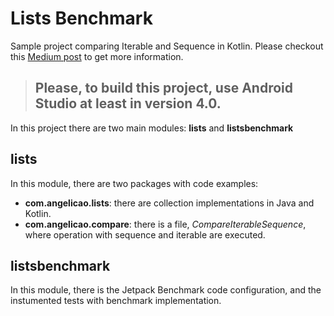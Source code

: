 # Lists Benchmark
Sample project comparing Iterable and Sequence in Kotlin.
Please checkout this [Medium post](https://medium.com/@angelica.liv/sequences-x-iterable-in-kotlin-b5df65cad2d2) to get more information.

> ## Please, to build this project, use Android Studio at least in version **4.0**.

In this project there are two main modules: **lists** and **listsbenchmark**

## lists
In this module, there are two packages with code examples:
- **com.angelicao.lists**: there are collection implementations in Java and Kotlin.
- **com.angelicao.compare**: there is a file, *CompareIterableSequence*, where operation with sequence and iterable are executed.

## listsbenchmark
In this module, there is the Jetpack Benchmark code configuration, and the instumented tests with benchmark implementation.
